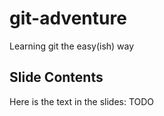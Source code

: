 # git-adventure
Learning git the easy(ish) way

## Slide Contents
Here is the text in the slides:
TODO